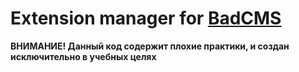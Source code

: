 Extension manager for [BadCMS](https://github.com/badcms/badcms)
=========================
__ВНИМАНИЕ! Данный код содержит плохие практики, и создан исключительно в учебных целях__
